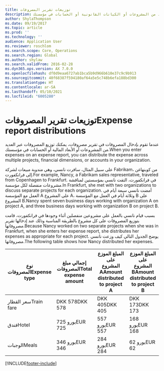 ```yaml
---
title: توزيعات تقرير المصروفات
description: عندما تقوم بإدخال المصروفات في تقرير مصروفات، يمكنك توزيع المصروفات عبر العديد من المشروعات أو الكيانات القانونية أو الحسابات في مؤسستك.
author: ShylaThompson
ms.date: 09/19/2017
ms.topic: article
ms.prod: ''
ms.technology: ''
audience: Application User
ms.reviewer: roschlom
ms.search.scope: Core, Operations
ms.search.region: Global
ms.author: shylaw
ms.search.validFrom: 2016-02-28
ms.dyn365.ops.version: AX 7.0.0
ms.openlocfilehash: df0d9eaa6727ab1bca5b9d966b610e37c9c9b913
ms.sourcegitcommit: 40f68387f594180af64a5e5c748b6efa188bd300
ms.translationtype: HT
ms.contentlocale: ar-SA
ms.lasthandoff: 05/10/2021
ms.locfileid: "6005280"
---
```

# <a name="expense-report-distributions"></a><span data-ttu-id="b8ccf-103">توزيعات تقرير المصروفات</span><span class="sxs-lookup"><span data-stu-id="b8ccf-103">Expense report distributions</span></span>

<span data-ttu-id="b8ccf-104">عندما تقوم بإدخال المصروفات في تقرير مصروفات، يمكنك توزيع المصروفات عبر العديد من المشروعات أو الأبعاد المالية أو الحسابات في مؤسستك.</span><span class="sxs-lookup"><span data-stu-id="b8ccf-104">When you enter expenses on an expense report, you can distribute the expense across multiple projects, financial dimensions, or accounts in your organization.</span></span>

<span data-ttu-id="b8ccf-105">على سبيل المثال، سافرت نانسي، وهي مندوبة مبيعات لشركة Fabrikam، من كوبنهاغن إلى فرانكفورت.</span><span class="sxs-lookup"><span data-stu-id="b8ccf-105">For example, Nancy, a Fabrikam sales representative, traveled from Copenhagen to Frankfurt.</span></span> <span data-ttu-id="b8ccf-106">في فرانكفورت، التقت نانسي بمؤسستين لمناقشة مشروعات منفصلة لكل مؤسسة.</span><span class="sxs-lookup"><span data-stu-id="b8ccf-106">In Frankfurt, she met with two organizations to discuss separate projects for each organization.</span></span> <span data-ttu-id="b8ccf-107">أمضت نانسي سبعة أيام في العمل مع المؤسسة A على المشروع A، وثلاثة أيام في العمل مع المؤسسة B على المشروع B.</span><span class="sxs-lookup"><span data-stu-id="b8ccf-107">Nancy spent seven business days working with organization A on project A, and three business days working with organization B on project B.</span></span>

<span data-ttu-id="b8ccf-108">بسبب قيام نانسي بالعمل على مشروعين منفصلين أثناء وجودها في فرانكفورت، قامت بتوزيع المصروفات على كل مشروع بالطريقة المناسبة وذلك عند إدخالها تقرير مصروفاتها.</span><span class="sxs-lookup"><span data-stu-id="b8ccf-108">Because Nancy worked on two separate projects when she was in Frankfurt, when she enters her expense report, she distributes her expenses as appropriate for each project.</span></span> <span data-ttu-id="b8ccf-109">يوضح الجدول التالي كيف وزعت نانسي مصروفاتها.</span><span class="sxs-lookup"><span data-stu-id="b8ccf-109">The following table shows how Nancy distributed her expenses.</span></span>


| <span data-ttu-id="b8ccf-110">نوع المصروفات</span><span class="sxs-lookup"><span data-stu-id="b8ccf-110">Expense type</span></span> | <span data-ttu-id="b8ccf-111">إجمالي مبلغ المصروفات</span><span class="sxs-lookup"><span data-stu-id="b8ccf-111">Total expense amount</span></span>|<span data-ttu-id="b8ccf-112">المبلغ الموزع على المشروع A</span><span class="sxs-lookup"><span data-stu-id="b8ccf-112">Amount distributed to project A</span></span>| <span data-ttu-id="b8ccf-113">المبلغ الموزع على المشروع B</span><span class="sxs-lookup"><span data-stu-id="b8ccf-113">Amount distributed to project B</span></span> |
|--------------|---------------------|-------------------------------|---------------------------------|
|<span data-ttu-id="b8ccf-114">سعر القطار</span><span class="sxs-lookup"><span data-stu-id="b8ccf-114">Train fare</span></span>   |<span data-ttu-id="b8ccf-115">DKK 578</span><span class="sxs-lookup"><span data-stu-id="b8ccf-115">DKK 578</span></span>              |<span data-ttu-id="b8ccf-116">DKK 405</span><span class="sxs-lookup"><span data-stu-id="b8ccf-116">DKK 405</span></span>                        |<span data-ttu-id="b8ccf-117">DKK 173</span><span class="sxs-lookup"><span data-stu-id="b8ccf-117">DKK 173</span></span>                          |
|<span data-ttu-id="b8ccf-118">فندق</span><span class="sxs-lookup"><span data-stu-id="b8ccf-118">Hotel</span></span>         |<span data-ttu-id="b8ccf-119">725 يورو</span><span class="sxs-lookup"><span data-stu-id="b8ccf-119">EUR 725</span></span>              |<span data-ttu-id="b8ccf-120">557 يورو</span><span class="sxs-lookup"><span data-stu-id="b8ccf-120">EUR 557</span></span>                        |<span data-ttu-id="b8ccf-121">168 يورو</span><span class="sxs-lookup"><span data-stu-id="b8ccf-121">EUR 168</span></span>                          |
|<span data-ttu-id="b8ccf-122">الوجبات</span><span class="sxs-lookup"><span data-stu-id="b8ccf-122">Meals</span></span>         |<span data-ttu-id="b8ccf-123">346 يورو</span><span class="sxs-lookup"><span data-stu-id="b8ccf-123">EUR 346</span></span>              |<span data-ttu-id="b8ccf-124">284 يورو</span><span class="sxs-lookup"><span data-stu-id="b8ccf-124">EUR 284</span></span>                        |<span data-ttu-id="b8ccf-125">62 يورو</span><span class="sxs-lookup"><span data-stu-id="b8ccf-125">EUR 62</span></span>                           |



[!INCLUDE[footer-include](../includes/footer-banner.md)]